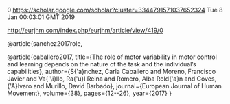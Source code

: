 0
https://scholar.google.com/scholar?cluster=3344791571037652324
Tue  8 Jan 00:03:01 GMT 2019


http://eurjhm.com/index.php/eurjhm/article/view/419/0


@article{sanchez2017role,

@article{caballero2017,
  title={The role of motor variability in motor control and learning depends on the nature of the task and the individual’s capabilities},
  author={S{\'a}nchez, Carla Caballero and Moreno, Francisco Javier and Va{\'\i}llo, Ra{\'u}l Reina and Romero, Alba Rold{\'a}n and Coves, {\'A}lvaro and Murillo, David Barbado},
  journal={European Journal of Human Movement},
  volume={38},
  pages={12--26},
  year={2017}
}


